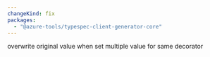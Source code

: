 ```yaml
---
changeKind: fix
packages:
  - "@azure-tools/typespec-client-generator-core"
---
```


overwrite original value when set multiple value for same decorator
